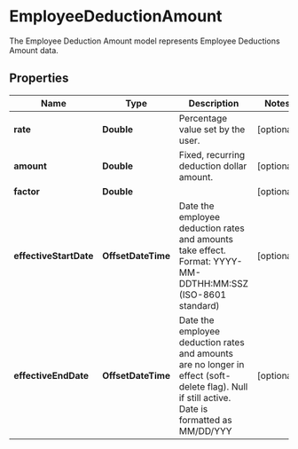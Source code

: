 

# EmployeeDeductionAmount

The Employee Deduction Amount model represents Employee Deductions Amount data.

## Properties

| Name | Type | Description | Notes |
|------------ | ------------- | ------------- | -------------|
|**rate** | **Double** | Percentage value set by the user.              |  [optional] |
|**amount** | **Double** | Fixed, recurring deduction dollar amount.              |  [optional] |
|**factor** | **Double** |  |  [optional] |
|**effectiveStartDate** | **OffsetDateTime** | Date the employee deduction rates and amounts take effect. Format: YYYY-MM-DDTHH:MM:SSZ  (ISO-8601 standard)               |  [optional] |
|**effectiveEndDate** | **OffsetDateTime** | Date the employee deduction rates and amounts are no longer in effect (soft-delete flag). Null if still active. Date is formatted as MM/DD/YYY              |  [optional] |



